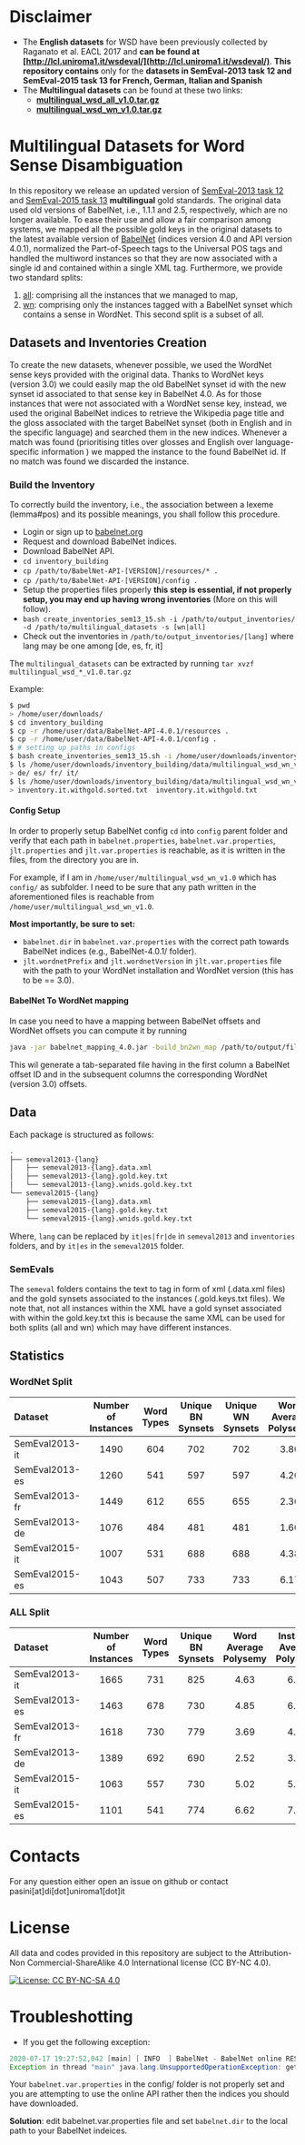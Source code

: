 # Disclaimer
- The **English datasets** for WSD have been previously collected by Raganato et al. EACL 2017 and **can be found at [http://lcl.uniroma1.it/wsdeval/](http://lcl.uniroma1.it/wsdeval/)**. **This repository contains** only for the **datasets in SemEval-2013 task 12 and SemEval-2015 task 13 for French, German, Italian and Spanish**
- The **Multilingual datasets** can be found at these two links:
    - [**multilingual_wsd_all_v1.0.tar.gz**](https://drive.google.com/file/d/19Q1bg2LoMlEN3zK7gn8MuD0DAgL5cwbn/view?usp=sharingg)
    - [**multilingual_wsd_wn_v1.0.tar.gz**](https://drive.google.com/file/d/1k9C4n7vVPgHP1WnV8ao0Wfgwk2T46ovH/view?usp=sharing)

# Multilingual Datasets for Word Sense Disambiguation


In this repository we release an updated version of [SemEval-2013 task 12](https://www.aclweb.org/anthology/S13-2040/) 
and [SemEval-2015 task 13](https://www.aclweb.org/anthology/S13-2040/) **multilingual** gold standards.
The original data used old versions of BabelNet, i.e., 1.1.1 and 2.5, respectively, which are no longer available. 
To ease their use and allow a fair comparison among systems, we mapped all the possible gold keys in the original
datasets to the latest available version of [BabelNet](https://babelnet.org) (indices version 4.0 and API version 4.0.1),
normalized the Part-of-Speech tags to the Universal POS tags and handled the multiword instances so that they are now
associated with a single id and contained within a single XML tag. 
Furthermore, we provide two standard splits: 
1. [all](https://drive.google.com/file/d/1nvEYwJ_RwH-ULtyJWo7nO6CmYxPlH0M5/view?usp=sharing): comprising all the instances that we managed to map,
2. [wn](https://drive.google.com/file/d/1zziHJfLyG1wTXh5_FYTgBlgNejwFqq45/view?usp=sharing): comprising only the instances tagged with a BabelNet synset which contains a sense in WordNet. This second split is a subset of all.


## Datasets and Inventories Creation
To create the new datasets, whenever possible, we used the WordNet sense keys provided with the original data.
Thanks to WordNet keys (version 3.0) we could easily map the old BabelNet synset id with the new synset id associated to that sense key
in BabelNet 4.0. 
As for those instances that were not associated with a WordNet sense key, instead, we used the original BabelNet indices to retrieve the Wikipedia page title 
and the gloss associated with the target BabelNet synset (both in English and in the specific language) and searched them in the new indices. 
Whenever a match was found (prioritising titles over glosses and English over language-specific information ) we mapped the instance to the found BabelNet id. If no match was found we discarded the instance.

### Build the Inventory
To correctly build the inventory, i.e., the association between a lexeme (lemma#pos) and its possible meanings, you shall follow this procedure.
- Login or sign up to [babelnet.org](https://babelnet.org/download)
- Request and download BabelNet indices.
- Download BabelNet API.
- `cd inventory_building`
- `cp /path/to/BabelNet-API-[VERSION]/resources/* .`
- `cp /path/to/BabelNet-API-[VERSION]/config .`
- Setup the properties files properly **this step is essential, if not properly setup, you may end up having wrong inventories** (More on this will follow).
- `bash create_inventories_sem13_15.sh -i /path/to/output_inventories/ -d /path/to/multilingual_datasets -s [wn|all]`
- Check out the inventories in `/path/to/output_inventories/[lang]` where lang may be one among \[de, es, fr, it\]

The `multilingual_datasets` can be extracted by running `tar xvzf multilingual_wsd_*_v1.0.tar.gz`

Example:
```bash
$ pwd
> /home/user/downloads/
$ cd inventory_building
$ cp -r /home/user/data/BabelNet-API-4.0.1/resources . 
$ cp -r /home/user/data/BabelNet-API-4.0.1/config . 
$ # setting up paths in configs
$ bash create_inventories_sem13_15.sh -i /home/user/downloads/inventory_building/data/multilingual_wsd_wn_v1.0/inventories/ -d /home/user/downloads/inventory_building/data/multilingual_wsd_wn_v1.0/ -s wn
$ ls /home/user/downloads/inventory_building/data/multilingual_wsd_wn_v1.0/inventories/
> de/ es/ fr/ it/
$ ls /home/user/downloads/inventory_building/data/multilingual_wsd_wn_v1.0/inventories/it
> inventory.it.withgold.sorted.txt  inventory.it.withgold.txt
```
#### Config Setup
In order to properly setup BabelNet config `cd` into `config` parent folder and verify that each path in `babelnet.properties`, `babelnet.var.properties`, `jlt.properties` and `jlt.var.properties` is reachable, as it is written in the files, from the directory you are in.

For example, if I am in `/home/user/multilingual_wsd_wn_v1.0` which has  `config/` as subfolder. I need to be sure that any path written in the aforementioned files is reachable from `/home/user/multilingual_wsd_wn_v1.0`.

**Most importantly, be sure to set:**
- `babelnet.dir` in `babelnet.var.properties` with the correct path towards BabelNet indices (e.g., BabelNet-4.0.1/ folder).
- `jlt.wordnetPrefix` and `jlt.wordnetVersion` in `jlt.var.properties` file with the path to your WordNet installation and WordNet version (this has to be == 3.0).

#### BabelNet To WordNet mapping
In case you need to have a mapping between BabelNet offsets and WordNet offsets you can compute it by running
```bash
java -jar babelnet_mapping_4.0.jar -build_bn2wn_map /path/to/output/file.txt
```
This wil generate a tab-separated file having in the first column a BabelNet offset ID and in the subsequent columns the corresponding WordNet (version 3.0) offsets. 

## Data
Each package is structured as follows:
```bash
.
├── semeval2013-{lang}
│   ├── semeval2013-{lang}.data.xml
│   ├── semeval2013-{lang}.gold.key.txt
│   └── semeval2013-{lang}.wnids.gold.key.txt
└── semeval2015-{lang}
    ├── semeval2015-{lang}.data.xml
    ├── semeval2015-{lang}.gold.key.txt
    └── semeval2015-{lang}.wnids.gold.key.txt
```
Where, `lang` can be replaced by `it|es|fr|de` in `semeval2013` and `inventories` folders, and by `it|es` in the `semeval2015` folder.

### SemEvals
The `semeval` folders contains the text to tag in form of xml (.data.xml files) and the gold synsets associated to the instances (.gold.keys.txt files). We note that, not all instances within the XML have a gold synset associated with within the gold.key.txt this is because the same XML can be used for both splits (all and wn) which may have different instances.


## Statistics
### WordNet Split
| Dataset | Number of Instances | Word Types | Unique BN Synsets | Unique WN Synsets | Word Average Polysemy | Instance Average Polysemy | Polysemous Words |
| :--- | :---: | :---: | :---: | :---: | :---: | :---: | :---: |
SemEval2013-it | 1490 | 604 | 702 | 702 | 3.80 | 5.51 | 458 |
SemEval2013-es | 1260 | 541 | 597 | 597 | 4.20 | 5.52 | 421 |
SemEval2013-fr | 1449 | 612 | 655 | 655 | 2.36 | 3.03 | 370 |
SemEval2013-de | 1076 | 484 | 481 | 481 | 1.60 | 2.17 | 184 |
SemEval2015-it | 1007 | 531 | 688 | 688 | 4.38 | 5.27 | 420 |
SemEval2015-es | 1043 | 507 | 733 | 733 | 6.17 | 6.99 | 446 |


### ALL Split
| Dataset | Number of Instances | Word Types | Unique BN Synsets | Word Average Polysemy | Instance Average Polysemy | Polysemous Words |
| :--- | :---: | :---: | :---: | :---: | :---: | :---: |
SemEval2013-it | 1665 | 731 | 825 | 4.63 | 6.46 | 541 |
SemEval2013-es | 1463 | 678 | 730 | 4.85 | 6.36 | 484 |
SemEval2013-fr | 1618 | 730 | 779 | 3.69 | 4.53 | 531 |
SemEval2013-de | 1389 | 692 | 690 | 2.52 | 3.30 | 362 |
SemEval2015-it | 1063 | 557 | 730 | 5.02 | 5.87 | 456 | 
SemEval2015-es | 1101 | 541 | 774 | 6.62 | 7.39 | 475 |

# Contacts
For any question either open an issue on github or contact
pasini\[at\]di\[dot\]uniroma1\[dot\]it
# License
All data and codes provided in this repository are subject to the  Attribution-Non Commercial-ShareAlike 4.0 International license (CC BY-NC 4.0).

[![License: CC BY-NC-SA 4.0](https://img.shields.io/badge/License-CC%20BY--NC--SA%204.0-lightgrey.svg)](https://creativecommons.org/licenses/by-nc-sa/4.0/)

# Troubleshotting 
- If you get the following exception:
```java
2020-07-17 19:27:52,042 [main] [ INFO  ] BabelNet - BabelNet online RESTful API v4.0 written by Francesco Cecconi, Roberto Navigli and Daniele Vannella
Exception in thread "main" java.lang.UnsupportedOperationException: getSynsetIterator: Unsupported online operation
```
Your `babelnet.var.properties` in the config/ folder is not properly set and you are attempting to use the online API rather then the indices you should have downloaded.

**Solution**: edit babelnet.var.properties file and set `babelnet.dir` to the local path to your BabelNet indeices. 
